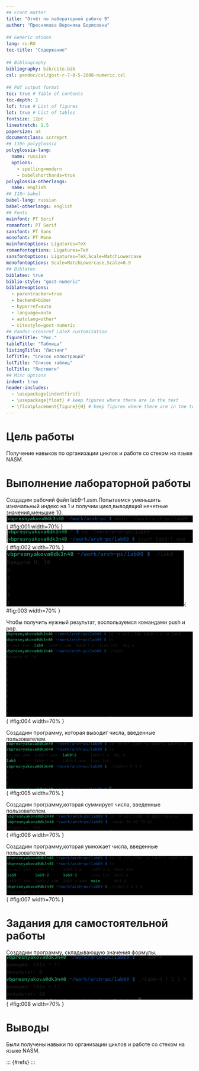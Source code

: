 ```yaml
---
## Front matter
title: "Отчёт по лабораторной работе 9"
author: "Преснякова Вероника Борисовна"

## Generic otions
lang: ru-RU
toc-title: "Содержание"

## Bibliography
bibliography: bib/cite.bib
csl: pandoc/csl/gost-r-7-0-5-2008-numeric.csl

## Pdf output format
toc: true # Table of contents
toc-depth: 2
lof: true # List of figures
lot: true # List of tables
fontsize: 12pt
linestretch: 1.5
papersize: a4
documentclass: scrreprt
## I18n polyglossia
polyglossia-lang:
  name: russian
  options:
	- spelling=modern
	- babelshorthands=true
polyglossia-otherlangs:
  name: english
## I18n babel
babel-lang: russian
babel-otherlangs: english
## Fonts
mainfont: PT Serif
romanfont: PT Serif
sansfont: PT Sans
monofont: PT Mono
mainfontoptions: Ligatures=TeX
romanfontoptions: Ligatures=TeX
sansfontoptions: Ligatures=TeX,Scale=MatchLowercase
monofontoptions: Scale=MatchLowercase,Scale=0.9
## Biblatex
biblatex: true
biblio-style: "gost-numeric"
biblatexoptions:
  - parentracker=true
  - backend=biber
  - hyperref=auto
  - language=auto
  - autolang=other*
  - citestyle=gost-numeric
## Pandoc-crossref LaTeX customization
figureTitle: "Рис."
tableTitle: "Таблица"
listingTitle: "Листинг"
lofTitle: "Список иллюстраций"
lotTitle: "Список таблиц"
lolTitle: "Листинги"
## Misc options
indent: true
header-includes:
  - \usepackage{indentfirst}
  - \usepackage{float} # keep figures where there are in the text
  - \floatplacement{figure}{H} # keep figures where there are in the text
---
```


# Цель работы

Получение навыков по организации циклов и работе со стеком на языке NASM.

# Выполнение лабораторной работы

Создадим рабочий файл lab9-1.asm.Попытаемся уменьшить изначальный индекс на 1 и получим цикл,выводящий нечетные значения,меньшие 10.
![рис.1](image/1.png){ #fig:001 width=70% }
![рис.2](image/2.png){ #fig:002 width=70% }
![рис.3](image/5.png){ #fig:003 width=70% }

Чтобы получить нужный результат, воспользуемся командами push и pop.
![рис.4](image/7.png){ #fig:004 width=70% }

Создадим программу, которая выводит числа, введенные пользователем.
![рис.5](image/9.png){ #fig:005 width=70% }

Создадим программу,которая суммирует числа, введенные пользователем.
![рис.6](image/10.png){ #fig:006 width=70% }

Создадим программу,которая умножает числа, введенные пользователем.
![рис.7](image/11.png){ #fig:007 width=70% }

# Задания для самостоятельной работы

Создадим программу, складывающую значения формулы. 
![рис.8](image/12.png){ #fig:008 width=70% }

# Выводы

Были получены навыки по организации циклов и работе со стеком на языке NASM.

::: {#refs}
:::
